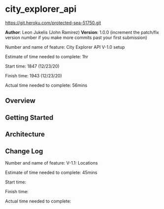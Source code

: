 # city_explorer_api
https://git.heroku.com/protected-sea-51750.git

**Author**: Leon Jukelis (John Ramirez)
**Version**: 1.0.0 (increment the patch/fix version number if you make more commits past your first submission)

Number and name of feature: City Explorer API V-1.0 setup

Estimate of time needed to complete: 1hr

Start time: 1847 (12/23/20)

Finish time: 1943 (12/23/20)

Actual time needed to complete: 56mins

## Overview
<!-- Provide a high level overview of what this application is and why you are building it, beyond the fact that it's an assignment for this class. (i.e. What's your problem domain?) -->

## Getting Started
<!-- What are the steps that a user must take in order to build this app on their own machine and get it running? -->

## Architecture
<!-- Provide a detailed description of the application design. What technologies (languages, libraries, etc) you're using, and any other relevant design information. -->

## Change Log
<!-- Use this area to document the iterative changes made to your application as each feature is successfully implemented. Use time stamps. Here's an examples:

01-01-2001 4:59pm - Application now has a fully-functional express server, with a GET route for the location resource.

## Credits and Collaborations
<!-- Give credit (and a link) to other people or resources that helped you build this application. -->


Number and name of feature: V-1.1: Locations

Estimate of time needed to complete: 45mins

Start time: 

Finish time: 

Actual time needed to complete: 